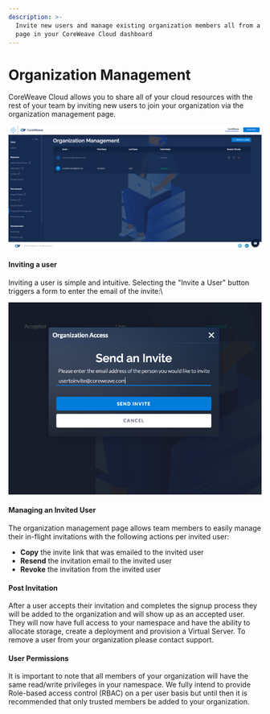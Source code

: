 ```yaml
---
description: >-
  Invite new users and manage existing organization members all from a single
  page in your CoreWeave Cloud dashboard
---
```


# Organization Management

CoreWeave Cloud allows you to share all of your cloud resources with the rest of your team by inviting new users to join your organization via the organization management page.

![Organization Management Page](<../.gitbook/assets/image (95).png>)

#### Inviting a user

Inviting a user is simple and intuitive. Selecting the "Invite a User" button triggers a form to enter the email of the invite:\


![Organization Invitation Modal](<../.gitbook/assets/image (91).png>)

#### Managing an Invited User

The organization management page allows team members to easily manage their in-flight invitations with the following actions per invited user:

* **Copy** the invite link that was emailed to the invited user
* **Resend** the invitation email to the invited user
* **Revoke** the invitation from the invited user

#### Post Invitation

After a user accepts their invitation and completes the signup process they will be added to the organization and will show up as an accepted user. They will now have full access to your namespace and have the ability to allocate storage, create a deployment and provision a Virtual Server. To remove a user from your organization please contact support.

#### User Permissions

It is important to note that all members of your organization will have the same read/write privileges in your namespace. We fully intend to provide Role-based access control (RBAC) on a per user basis but until then it is recommended that only trusted members be added to your organization.
